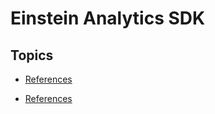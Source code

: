 # Einstein Analytics SDK


## Topics
- [References](#ref)



<a name='ref'></a>
- [References](https://developer.salesforce.com/docs/atlas.en-us.bi_dev_guide_sdk.meta/bi_dev_guide_sdk/bi_sdk_overview.htm)
